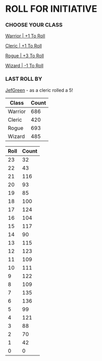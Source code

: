 # ROLL FOR INITIATIVE
### CHOOSE YOUR CLASS

[Warrior | +1 To Roll](https://github.com/benjaminsampica/benjaminsampica/issues/new?title=roll%7Cwarrior&body=Just+click+%27Submit+new+issue%27.)

[Cleric | +1 To Roll](https://github.com/benjaminsampica/benjaminsampica/issues/new?title=roll%7Ccleric&body=Just+click+%27Submit+new+issue%27.)

[Rogue | +3 To Roll](https://github.com/benjaminsampica/benjaminsampica/issues/new?title=roll%7Crogue&body=Just+click+%27Submit+new+issue%27.)

[Wizard | -1 To Roll](https://github.com/benjaminsampica/benjaminsampica/issues/new?title=roll%7Cwizard&body=Just+click+%27Submit+new+issue%27.)
### LAST ROLL BY
[JefGreen](https://www.github.com/JefGreen) - as a cleric rolled a 5!

|Class|Count|
|-|-|
|Warrior|686|
|Cleric|420|
|Rogue|693|
|Wizard|485|

|Roll|Count|
|-|-|
|23|32
|22|43
|21|116
|20|93
|19|85
|18|100
|17|124
|16|104
|15|117
|14|90
|13|115
|12|123
|11|109
|10|111
|9|122
|8|109
|7|135
|6|136
|5|99
|4|121
|3|88
|2|70
|1|42
|0|0
